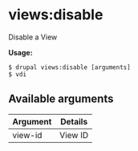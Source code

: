 # views:disable
Disable a View

**Usage:**
```
$ drupal views:disable [arguments]
$ vdi  
```

## Available arguments
Argument | Details
---------|-------------
view-id | View ID
